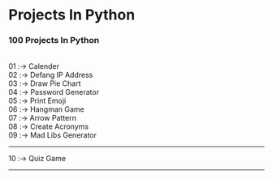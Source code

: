 # Projects In Python
### 100 Projects In Python
<h>
<br> 01 :-> Calender
<br> 02 :-> Defang IP Address
<br> 03 :-> Draw Pie Chart
<br> 04 :-> Password Generator
<BR> 05 :-> Print Emoji
<br> 06 :-> Hangman Game
<br> 07 :-> Arrow Pattern
<br> 08 :-> Create Acronyms
<br> 09 :-> Mad Libs Generator
<hr> 10 :-> Quiz Game
<hr>
